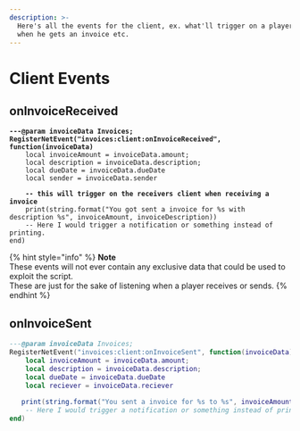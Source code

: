 ```yaml
---
description: >-
  Here's all the events for the client, ex. what'll trigger on a players client
  when he gets an invoice etc.
---
```


# Client Events

## onInvoiceReceived

<pre class="language-lua"><code class="lang-lua"><strong>---@param invoiceData Invoices;
</strong><strong>RegisterNetEvent("invoices:client:onInvoiceReceived", function(invoiceData)
</strong>    local invoiceAmount = invoiceData.amount;
    local description = invoiceData.description;
    local dueDate = invoiceData.dueDate
    local sender = invoiceData.sender
        
<strong>    -- this will trigger on the receivers client when receiving a invoice
</strong>    print(string.format("You got sent a invoice for %s with description %s", invoiceAmount, invoiceDescription))
    -- Here I would trigger a notification or something instead of printing. 
end)
</code></pre>

{% hint style="info" %}
**Note**\
These events will not ever contain any exclusive data that could be used to exploit the script.\
These are just for the sake of listening when a player receives or sends.
{% endhint %}

## onInvoiceSent

```lua
---@param invoiceData Invoices;
RegisterNetEvent("invoices:client:onInvoiceSent", function(invoiceData)
    local invoiceAmount = invoiceData.amount;
    local description = invoiceData.description;
    local dueDate = invoiceData.dueDate
    local reciever = invoiceData.reciever
    
   print(string.format("You sent a invoice for %s to %s", invoiceAmount, reciever))
    -- Here I would trigger a notification or something instead of printing. 
end)
```

